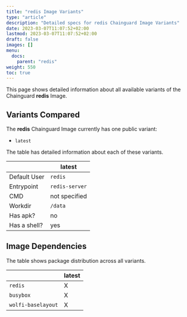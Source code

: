 ```yaml
---
title: "redis Image Variants"
type: "article"
description: "Detailed specs for redis Chainguard Image Variants"
date: 2023-03-07T11:07:52+02:00
lastmod: 2023-03-07T11:07:52+02:00
draft: false
images: []
menu:
  docs:
    parent: "redis"
weight: 550
toc: true
---
```


This page shows detailed information about all available variants of the Chainguard **redis** Image.

## Variants Compared
The **redis** Chainguard Image currently has one public variant: 

- `latest`

The table has detailed information about each of these variants.

|              | latest         |
|--------------|----------------|
| Default User | `redis`        |
| Entrypoint   | `redis-server` |
| CMD          | not specified  |
| Workdir      | `/data`        |
| Has apk?     | no             |
| Has a shell? | yes            |

## Image Dependencies
The table shows package distribution across all variants.

|                    | latest |
|--------------------|--------|
| `redis`            | X      |
| `busybox`          | X      |
| `wolfi-baselayout` | X      |
